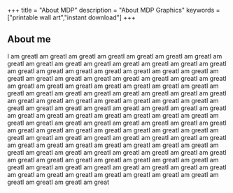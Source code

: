 +++
title = "About MDP"
description = "About MDP Graphics"
keywords = ["printable wall art","instant download"]
+++

## About me
I am greatI am greatI am greatI am greatI am greatI am greatI am greatI am greatI am greatI am greatI am greatI am greatI am greatI am greatI am greatI am greatI am greatI am greatI am greatI am greatI am greatI am greatI am greatI am greatI am greatI am greatI am greatI am greatI am greatI am greatI am greatI am greatI am greatI am greatI am greatI am greatI am greatI am greatI am greatI am greatI am greatI am greatI am greatI am greatI am greatI am greatI am greatI am greatI am greatI am greatI am greatI am greatI am greatI am greatI am greatI am greatI am greatI am greatI am greatI am greatI am greatI am greatI am greatI am greatI am greatI am greatI am greatI am greatI am greatI am greatI am greatI am greatI am greatI am greatI am greatI am greatI am greatI am greatI am greatI am greatI am greatI am greatI am greatI am greatI am greatI am greatI am greatI am greatI am greatI am greatI am greatI am greatI am greatI am greatI am greatI am greatI am greatI am greatI am greatI am greatI am greatI am greatI am greatI am greatI am greatI am greatI am greatI am greatI am greatI am greatI am greatI am greatI am greatI am greatI am greatI am greatI am greatI am greatI am greatI am greatI am greatI am greatI am greatI am greatI am greatI am greatI am greatI am greatI am greatI am greatI am great

